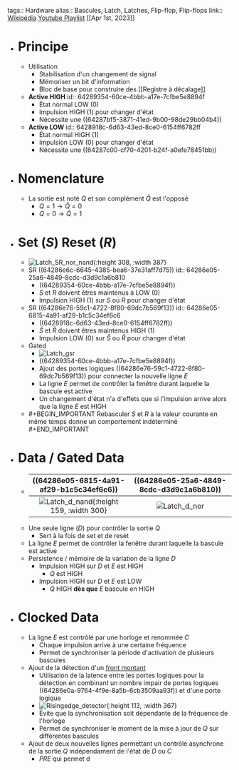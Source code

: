 tags:: Hardware
alias:: Bascules, Latch, Latches, Flip-flop, Flip-flops
link:: [Wikipédia](https://en.wikipedia.org/wiki/Flip-flop_(electronics)) [Youtube Playlist](https://www.youtube.com/watch?v=-aQH0ybMd3U&list=PLTd6ceoshpreKyY55hA4vpzAUv9hSut1H)
[[Apr 1st, 2023]]

- # Principe
	- Utilisation
		- Stabilisation d'un changement de signal
		- Mémoriser un bit d'information
		- Bloc de base pour construire des [[Registre à décalage]]
	- **Active HIGH**
	  id:: 64289354-60ce-4bbb-a17e-7cfbe5e8894f
		- État normal LOW (0)
		- Impulsion HIGH (1) pour changer d'état
		- Nécessite une ((64287bf5-3871-41ed-9b00-98de29bb04b4))
	- **Active LOW**
	  id:: 6428918c-6d63-43ed-8ce0-6154ff6782ff
		- État normal HIGH (1)
		- Impulsion LOW (0) pour changer d'état
		- Nécessite une ((64287c00-cf70-4201-b24f-a0efe78451bb))
- # Nomenclature
	- La sortie est noté $Q$ et son complément $\bar{Q}$ est l'opposé
		- $Q = 1 \rightarrow \bar{Q} = 0$
		- $Q = 0 \rightarrow \bar{Q} = 1$
- # Set ($S$) Reset ($R$)
	- ![Latch_SR_nor_nand](https://image1.slideserve.com/2405882/sr-latch-l.jpg){:height 308, :width 387}
	- SR ((64286e6c-6645-4385-bea6-37e31aff7d75))
	  id:: 64286e05-25a6-4849-8cdc-d3d9c1a6b810
		- ((64289354-60ce-4bbb-a17e-7cfbe5e8894f))
		- $S$ et $R$ doivent êtres maintenus à LOW (0)
		- Impulsion HIGH (1) sur $S$ ou $R$ pour changer d'état
	- SR ((64286e76-59c1-4722-8f80-69dc7b569f13))
	  id:: 64286e05-6815-4a91-af29-b1c5c34ef6c6
		- ((6428918c-6d63-43ed-8ce0-6154ff6782ff))
		- $\bar{S}$ et $\bar{R}$ doivent êtres maintenus HIGH (1)
		- Impulsion LOW (0) sur $\bar{S}$ ou $\bar{R}$ pour changer d'état
	- Gated
		- ![Latch_gsr](https://upload.wikimedia.org/wikipedia/commons/thumb/e/e1/SR_%28Clocked%29_Flip-flop_Diagram.svg/300px-SR_%28Clocked%29_Flip-flop_Diagram.svg.png)
		- ((64289354-60ce-4bbb-a17e-7cfbe5e8894f))
		- Ajout des portes logiques ((64286e76-59c1-4722-8f80-69dc7b569f13)) pour connecter la nouvelle ligne $E$
		- La ligne $E$ permet de contrôler la fenêtre durant laquelle la bascule est active
		- Un changement d'état n'a d'effets que si l'impulsion arrive alors que la ligne $E$ est HIGH
	- #+BEGIN_IMPORTANT
	  Rebasculer $S$ et $R$ à la valeur courante en même temps donne un comportement indéterminé
	  #+END_IMPORTANT
- # Data / Gated Data
	- | ((64286e05-6815-4a91-af29-b1c5c34ef6c6)) | ((64286e05-25a6-4849-8cdc-d3d9c1a6b810)) |
	  |:-:|:-:|
	  | ![Latch_d_nand](https://upload.wikimedia.org/wikipedia/commons/2/2f/D-Type_Transparent_Latch.svg){:height 159, :width 300} | ![Latch_d_nor](https://upload.wikimedia.org/wikipedia/commons/c/cb/D-type_Transparent_Latch_%28NOR%29.svg) |
	- Une seule ligne ($D$) pour contrôler la sortie $Q$
		- Sert à la fois de set et de reset
	- La ligne $E$ permet de contrôler la fenêtre durant laquelle la bascule est active
	- Persistence / mémoire de la variation de la ligne $D$
		- Impulsion HIGH sur $D$ et $E$ est HIGH
			- $Q$ est HIGH
		- Impulsion HIGH sur $D$ et $E$ est LOW
			- $Q$ HIGH **dès que** $E$ bascule en HIGH
- # Clocked Data
	- La ligne $E$ est contrôlé par une horloge et renommée $C$
		- Chaque impulsion arrive à une certaine fréquence
		- Permet de synchroniser la période d'activation de plusieurs bascules
	- Ajout de la détection d'un [front montant](https://fr.wikipedia.org/wiki/Flanc_(%C3%A9lectronique))
		- Utilisation de la latence entre les portes logiques pour la détection en combinant un nombre impair de portes logiques ((64286e0a-9764-4f9e-8a5b-6cb3509aa93f)) et d'une porte logique
		- ![Risingedge_detector](https://i.stack.imgur.com/GHbcC.png){:height 113, :width 367}
		- Évite que la synchronisation soit dépendante de la fréquence de l'horloge
		- Permet de synchroniser le moment de la mise à jour de $Q$ sur différentes bascules
	- Ajout de deux nouvelles lignes permettant un contrôle asynchrone de la sortie $Q$ indépendament de l'état de $D$ ou $C$
		- $PRE$ qui permet d